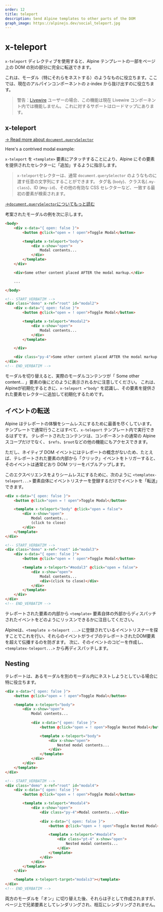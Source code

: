 ```yaml
---
order: 12
title: teleport
description: Send Alpine templates to other parts of the DOM
graph_image: https://alpinejs.dev/social_teleport.jpg
---
```


# x-teleport

<!-- The `x-teleport` directive allows you to transport part of your Alpine template to another part of the DOM on the page entirely. -->

<!-- This is useful for things like modals (especially nesting them), where it's helpful to break out of the z-index of the current Alpine component. -->

<!-- > Warning: if you are a [Livewire](https://laravel-livewire.com) user, this functionality does not currently work inside Livewire components. Support for this is on the roadmap. -->

`x-teleport` ディレクティブを使用すると、Alpine テンプレートの一部をページ上の DOM の別の部分に完全に転送できます。

これは、モーダル（特にそれらをネストする）のようなものに役立ちます。ここでは、現在のアルパインコンポーネントの z-index から抜け出すのに役立ちます。

> 警告：[Livewire](https://laravel-livewire.com) ユーザーの場合、この機能は現在 Livewire コンポーネント内では機能しません。 これに対するサポートはロードマップにあります。

<a name="x-teleport"></a>

## x-teleport

<!-- By attaching `x-teleport` to a `<template>` element, you are telling Alpine to "append" that element to the provided selector. -->

<!-- > The `x-teleport` selector can be any string you would normally pass into something like `document.querySelector`. It will find the first element that matches, be it a tag name (`body`), class name (`.my-class`), ID (`#my-id`), or any other valid CSS selector. -->

[→ Read more about `document.querySelector`](https://developer.mozilla.org/en-US/docs/Web/API/Document/querySelector)

Here's a contrived modal example:

`x-teleport` を `<template>` 要素にアタッチすることにより、Alpine にその要素を提供されたセレクターに「追加」するように指示します。

> `x-teleport`セレクターは、通常 `document.querySelector` のようなものに渡す任意の文字列にすることができます。 タグ名 (`body`)、クラス名(`.my-class`)、ID (`#my-id`)、その他の有効な CSS セレクターなど、一致する最初の要素が検索されます。

[→`document.querySelector`についてもっと読む](https://developer.mozilla.org/en-US/docs/Web/API/Document/querySelector)

考案されたモーダルの例を次に示します。

```html
<body>
    <div x-data="{ open: false }">
        <button @click="open = ! open">Toggle Modal</button>

        <template x-teleport="body">
            <div x-show="open">
                Modal contents...
            </div>
        </template>
    </div>

    <div>Some other content placed AFTER the modal markup.</div>

    ...

</body>
```

```html
<!-- START_VERBATIM -->
<div class="demo" x-ref="root" id="modal2">
    <div x-data="{ open: false }">
        <button @click="open = ! open">Toggle Modal</button>

        <template x-teleport="#modal2">
            <div x-show="open">
                Modal contents...
            </div>
        </template>

    </div>

    <div class="py-4">Some other content placed AFTER the modal markup.</div>
</div>
<!-- END_VERBATIM -->
```

<!-- Notice how when toggling the modal, the actual modal contents show up AFTER the "Some other content..." element? This is because when Alpine is initializing, it sees `x-teleport="body"` and appends and initializes that element to the provided element selector. -->

モーダルを切り替えると、実際のモーダルコンテンツが「 Some other content... 」要素の後にどのように表示されるかに注意してください。 これは、Alpineが初期化するときに、`x-teleport ="body"` を認識し、その要素を提供された要素セレクターに追加して初期化するためです。

<a name="forwarding-events"></a>

## イベントの転送

<!-- Alpine tries its best to make the experience of teleporting seamless. Anything you would normally do in a template, you should be able to do inside an `x-teleport` template. Teleported content can access the normal Alpine scope of the component as well as other features like `$refs`, `$root`, etc... -->

<!-- However, native DOM events have no concept of teleportation, so if, for example, you trigger a "click" event from inside a teleported element, that event will bubble up the DOM tree as it normally would. -->

<!-- To make this experience more seamless, you can "forward" events by simply registering event listeners on the `<template x-teleport...>` element itself like so: -->

Alpine はテレポートの体験をシームレスにするために最善を尽くしています。 テンプレートで通常行うことはすべて、`x-teleport` テンプレート内で実行できるはずです。 テレポートされたコンテンツは、コンポーネントの通常の Alpine スコープだけでなく、 `$refs`、`$root`などの他の機能にもアクセスできます。

ただし、ネイティブ DOM イベントにはテレポートの概念がないため、たとえば、テレポートされた要素の内部から「クリック」イベントをトリガーすると、そのイベントは通常どおり DOM ツリーをバブルアップします。

このエクスペリエンスをよりシームレスにするために、次のように `<templatex-teleport...>` 要素自体にイベントリスナーを登録するだけでイベントを「転送」できます。

```html
<div x-data="{ open: false }">
    <button @click="open = ! open">Toggle Modal</button>

    <template x-teleport="body" @click="open = false">
        <div x-show="open">
            Modal contents...
            (click to close)
        </div>
    </template>
</div>
```

```html
<!-- START_VERBATIM -->
<div class="demo" x-ref="root" id="modal3">
    <div x-data="{ open: false }">
        <button @click="open = ! open">Toggle Modal</button>

        <template x-teleport="#modal3" @click="open = false">
            <div x-show="open">
                Modal contents...
                <div>(click to close)</div>
            </div>
        </template>
    </div>
</div>
<!-- END_VERBATIM -->
```

<!-- Notice how we are now able to listen for events dispatched from within the teleported element from outside the `<template>` element itself? -->

<!-- Alpine does this by looking for event listeners registered on `<template x-teleport...>` and stops those events from propagating past the live, teleported, DOM element. Then, it creates a copy of that event and re-dispatches it from `<template x-teleport...>`. -->

テレポートされた要素の内部から `<template>` 要素自体の外部からディスパッチされたイベントをどのようにリッスンできるかに注目してください。

Alpineは、`<template x-teleport ...>` に登録されているイベントリスナーを探すことでこれを行い、それらのイベントがライブのテレポートされたDOM要素を超えて伝播するのを防ぎます。 次に、そのイベントのコピーを作成し、 `<templatex-teleport...>` から再ディスパッチします。

<a name="nesting"></a>

## Nesting

<!-- Teleporting is especially helpful if you are trying to nest one modal within another. Alpine makes it simple to do so: -->

テレポートは、あるモーダルを別のモーダル内にネストしようとしている場合に特に役立ちます。

```html
<div x-data="{ open: false }">
    <button @click="open = ! open">Toggle Modal</button>

    <template x-teleport="body">
        <div x-show="open">
            Modal contents...
            
            <div x-data="{ open: false }">
                <button @click="open = ! open">Toggle Nested Modal</button>

                <template x-teleport="body">
                    <div x-show="open">
                        Nested modal contents...
                    </div>
                </template>
            </div>
        </div>
    </template>
</div>
```

```html
<!-- START_VERBATIM -->
<div class="demo" x-ref="root" id="modal4">
    <div x-data="{ open: false }">
        <button @click="open = ! open">Toggle Modal</button>

        <template x-teleport="#modal4">
            <div x-show="open">
                <div class="py-4">Modal contents...</div>
                
                <div x-data="{ open: false }">
                    <button @click="open = ! open">Toggle Nested Modal</button>

                    <template x-teleport="#modal4">
                        <div class="pt-4" x-show="open">
                            Nested modal contents...
                        </div>
                    </template>
                </div>
            </div>
        </template>
    </div>

    <template x-teleport-target="modals3"></template>
</div>
<!-- END_VERBATIM -->
```

<!-- After toggling "on" both modals, they are authored as children, but will be rendered as sibling elements on the page, not within one another. -->

両方のモーダルを「オン」に切り替えた後、それらは子として作成されますが、ページ上で兄弟要素としてレンダリングされ、相互にレンダリングされません。

